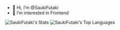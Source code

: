 - 👋 Hi, I’m @SaukiFutaki
- 👀 I’m interested in Frontend

<!---
SaukiFutaki/SaukiFutaki is a ✨ special ✨ repository because its README.md (this file) appears on your GitHub profile.
You can click the Preview link to take a look at your changes.
--->

![SaukiFutaki's Stats](https://github-readme-stats.vercel.app/api?username=SaukiFutaki&theme=react&show_icons=true&hide_border=true&count_private=true)
![SaukiFutaki's Top Languages](https://github-readme-stats.vercel.app/api/top-langs/?username=SaukiFutaki&theme=react&show_icons=true&hide_border=true&layout=compact)

<!--START_SECTION:waka-->
<!--END_SECTION:waka-->
